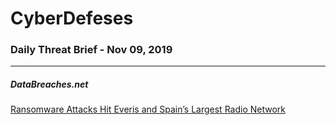 # CyberDefeses
### Daily Threat Brief - Nov 09, 2019

 
-----
 
##### DataBreaches.net
[Ransomware Attacks Hit Everis and Spain’s Largest Radio Network](https://www.databreaches.net/ransomware-attacks-hit-everis-and-spains-largest-radio-network/)
 
